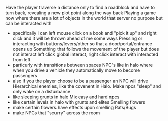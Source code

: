 Have the player traverse a distance only to find a roadblock and have to turn back, revealing a new plot point along the way back
Playing a game now where there are a lot of objects in the world that server no purpose but can be interacted with
 - specifically I can left mouse click on a book and "pick it up" and right click and it will be thrown ahead of me some ways
Pressing or interacting with buttons/levers/other so that a door/portal/entrance opens up
Something that follows the movement of the player but does not interact
left click global interact, right click interact with interacted from left.
 - particurly with transitions between spaces
NPC's like in halo where when you drive a vehicle they automatically move to become passengers
 - also if you the player choose to be a passenger an NPC will drive
Hierarchical enemies, like the covenent in Halo.
Make npcs "sleep" and only wake on a disturbance
 - like sleeping grunts in halo
Mix easy and hard npcs
 - like certain levels in halo with grunts and elites
Smelling flowers
 - make certain flowers have effects upon smelling
Rats/Bugs
 - make NPCs that "scurry" across the room